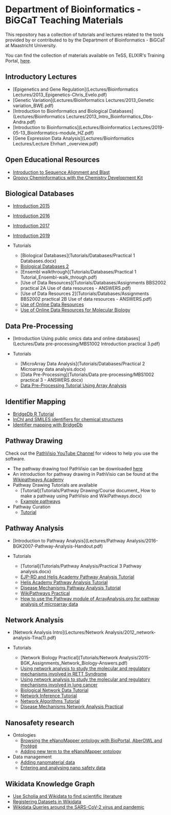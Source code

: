 Department of Bioinformatics - BiGCaT Teaching Materials 
=============================================================================================

This repository has a collection of tutorials and lectures related to the tools provided by or contributed to by the Department of 
Bioinformatics - BiGCaT at Maastricht University.

You can find the collection of materials available on TeSS, ELIXIR's Training Portal, [here](https://tess.elixir-europe.org/content_providers/department-of-bioinformatics-bigcat-maastricht-university).

Introductory Lectures
-----------------------
* [Epigenetics and Gene Regulation](Lectures/Bioinformatics Lectures/2013_Epigenetics-Chris_Evelo.pdf)
* [Genetic Variation](Lectures/Bioinformatics Lectures/2013_Genetic variation_BWE.pdf)
* [Introduction to Bioinformatics and Biological Databases](Lectures/Bioinformatics Lectures/2013_Intro_Bioinformatics_Dbs-Andra.pdf)
* [Introduction to Bioinformatics](Lectures/Bioinformatics Lectures/2019-05-13_Bioinformatics-module_HZ.pdf)
* [Gene Expression Data Analysis](Lectures/Bioinformatics Lectures/Lecture Ehrhart _overview.pdf)

<script type="application/ld+json">{"@context": "https://schema.org/","@type": "TrainingMaterial", "http://purl.org/dc/terms/conformsTo": [ "@id": "https://bioschemas.org/profiles/TrainingMaterial/1.0-RELEASE", "@type": "CreativeWork" ], "@id": "https://bigcat-um.github.io/BiGCaT-Teaching/Lectures/Bioinformatics%20Lectures/2013_Epigenetics-Chris_Evelo.pdf", "name": "Epigenetics and Gene Regulation","description": "Lecture bij Prof. Chris Evelo about gene variants, epigenetics, and gene regulation. ","keywords": "gene variation, epigenetics, gene regulation","url": "https://bigcat-um.github.io/BiGCaT-Teaching/Lectures/Bioinformatics%20Lectures/2013_Epigenetics-Chris_Evelo.pdf"}</script>

Open Educational Resources
-----------------------
* [Introduction to Sequence Alignment and Blast](https://bigcat-um.github.io/BLAST-OER/)
* [Groovy Cheminformatics with the Chemistry Development Kit](https://egonw.github.io/cdkbook/)

Biological Databases
-----------------------
* [Introduction 2015](Lectures/Databases/2015_Biological_databases.pdf)
* [Introduction 2016](Lectures/Databases/2016_Biological_databases-handouts.pdf)
* [Introduction 2017](Lectures/Databases/2017-05-15_Biological_databases.pdf)
* [Introduction 2019](Lectures/Databases/2019-05-13_Biological_databases.pdf)

* Tutorials
    * [Biological Databases](Tutorials/Databases/Practical 1 Databases.docx)
    * [Biological Databases 2](Tutorials/Databases/2017-05-15_Assignments-Biological_databases_ANSWERS.docx)
    * [Ensembl walkthrough](Tutorials/Databases/Practical 1 Tutorial_Ensembl-walk_through.pdf)
    * [Use of Data Resources](Tutorials/Databases/Assignments BBS2002 practical 2A Use of data resources - ANSWERS.pdf)
    * [Use of Data Resources 2](Tutorials/Databases/Assignments BBS2002 practical 2B Use of data resources - ANSWERS.pdf)
    * [Use of Online Data Resources](Tutorials/Databases/Practical_BioInformatics_3A_20181019TeacherInstructions_PreparatoryAndTraining.pdf)
    * [Use of Online Data Resources for Molecular Biology](Tutorials/Databases/Practical_BioInformatics_3B_20181019TeacherInstructions_PreparatoryAndTraining.pdf)
    
Data Pre-Processing
-----------------------
* [Introduction Using public omics data and online databases](Lectures/Data pre-processing/MBS1002 Introduction practical 3.pdf)

* Tutorials
    * [MicroArray Data Analysis](Tutorials/Databases/Practical 2 Microarray data analysis.docx)
    * [Data Pre-Processing](Tutorials/Data pre-processing/MBS1002 practical 3 - ANSWERS.docx)
    * [Data Pre-Processing Tutorial Using Array Analysis](https://laurendupuis.github.io/Helis-Academy-Omics-June-2019/tutorials/Data_Preprocessing.html)
    

Identifier Mapping
---------------------
* [BridgeDb R Tutorial](https://www.bioconductor.org/packages/release/bioc/vignettes/BridgeDbR/inst/doc/tutorial.html)
* [InChI and SMILES identifiers for chemical structures](https://w3id.org/faircookbook/FCB007)
* [Identifier mapping with BridgeDb](https://w3id.org/faircookbook/FCB017)

Pathway Drawing
-----------------------
Check out the [PathVisio YouTube Channel](https://www.youtube.com/channel/UCTkyLj_4u6V4M5lUmyuOGDw) for videos to help you use the software.
* The pathway drawing tool PathVisio can be downloaded [here](https://pathvisio.github.io/pages/download)
* An introduction for pathway drawing in PathVisio can be found at the [Wikipathways Academy](https://wikipathways.github.io/academy/)
* Pathway Drawing Tutorials are available
    * [Tutorial](Tutorials/Pathway Drawing/Course document_ How to make a pathway using PathVisio and WikiPathways.docx)
    * [Example pathways](https://laurendupuis.github.io/EJP-RD_Helis_Academy/tutorials/Pathway_Drawing_Examples.html)
* Pathway Curation
     * [Tutorial](https://laurendupuis.github.io/EJP-RD_Helis_Academy/tutorials/Pathway_Curation.html)
     


Pathway Analysis
-------------------------------------------------------------------------
* [Introduction to Pathway Analysis](Lectures/Pathway Analysis/2016-BGK2007-Pathway-Analysis-Handout.pdf)
    
* Tutorials
     * [Tutorial](Tutorials/Pathway Analysis/Practical 3 Pathway analysis.docx)
     * [EJP-RD and Helis Academy Pathway Analysis Tutorial](https://laurendupuis.github.io/EJP-RD_Helis_Academy/tutorials/Pathway_analysis.html)
     * [Helis Academy Pathway Analysis Tutorial](https://laurendupuis.github.io/Helis-Academy-Omics-June-2019/tutorials/Pathway_Analysis.html)
     * [Disease Mechanisms Pathway Analysis Tutorial](https://mkutmon.gitlab.io/int3007/pathways.html)
     * [WikiPathways Practical](https://mkutmon.gitlab.io/molmed-wikipathways/)
     * [How to use the Pathway module of ArrayAnalysis.org for pathway analysis of microarray data](https://enanomapper.github.io/tutorials/Pathway_analysis/Pathway%20analysis.html)
     

Network Analysis
-----------------------------------------
* [Network Analysis Intro](Lectures/Network Analysis/2012_network-analysis-Tina(1).pdf)

* Tutorials
    * [Network Biology Practical](Tutorials/Network Analysis/2015-BGK_Assignments_Network_Biology-Answers.pdf)
    * [Using network analysis to study the molecular and regulatory mechanisms involved in RETT Syndrome](https://laurendupuis.github.io/EJP-RD_Helis_Academy/tutorials/Network_Analysis.html)
    * [Using network analysis to study the molecular and regulatory mechanisms involved in lung cancer](https://laurendupuis.github.io/Helis-Academy-Omics-June-2019/tutorials/Network_Analysis.html)
    * [Biological Network Data Tutorial](https://coort.gitlab.io/tutorial-network-data/)
    * [Network Inference Tutorial](https://mkutmon.gitlab.io/tutorial-network-inference/)
    * [Network Algorithms Tutorial](https://mkutmon.gitlab.io/tutorial-network-algorithms/)
    * [Disease Mechanisms Network Analysis Practical](https://mkutmon.gitlab.io/int3007/networks.html)

Nanosafety research
-----------------------------------------
* Ontologies
    * [Browsing the eNanoMapper ontology with BioPortal, AberOWL and Protégé](https://enanomapper.github.io/tutorials/BrowseOntology/Tutorial%20browsing%20eNM%20ontology.html)
    * [Adding new term to the eNanoMapper ontology](https://enanomapper.github.io/tutorials/Added%20ontology%20terms/README.html)
* Data management
    * [Adding nanomaterial data](https://nanocommons.github.io/tutorials/enteringData/)
    * [Entering and analysing nano safety data](https://enanomapper.github.io/tutorials/Entering_and_analysing_nano_safety_data/readme.html)

Wikidata Knowledge Graph
-----------------------------------------
* [Use Scholia and Wikidata to find scientific literature](https://laurendupuis.github.io/Scholia_tutorial/)
* [Registering Datasets in Wikidata](https://w3id.org/faircookbook/FCB060)
* [Wikidata Queries around the SARS-CoV-2 virus and pandemic](https://egonw.github.io/SARS-CoV-2-Queries/)
     
     
     
     
     
 
